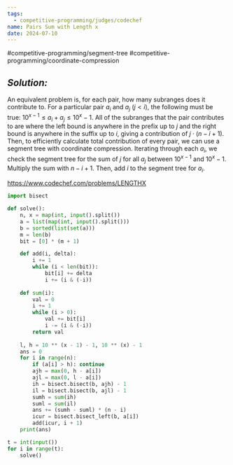 ```yaml
---
tags:
  - competitive-programming/judges/codechef
name: Pairs Sum with Length x
date: 2024-07-10
---
```

#competitive-programming/segment-tree #competitive-programming/coordinate-compression
## _Solution:_
An equivalent problem is, for each pair, how many subranges does it contribute to. For a particular pair $a_i$ and $a_j$ ($j<i$), the following must be true: $10^{x-1}\le a_{i}+a_{j}\le10^{x}-1$. All of the subranges that the pair contributes to are where the left bound is anywhere in the prefix up to $j$ and the right bound is anywhere in the suffix up to $i$, giving a contribution of $j\cdot(n-i+1)$. Then, to efficiently calculate total contribution of every pair, we can use a segment tree with coordinate compression. Iterating through each $a_i$, we check the segment tree for the sum of $j$ for all $a_j$ between $10^{x-1}$ and $10^{x}-1$. Multiply the sum with $n-i+1$. Then, add $i$ to the segment tree for $a_i$.

https://www.codechef.com/problems/LENGTHX
```python
import bisect

def solve():
    n, x = map(int, input().split())
    a = list(map(int, input().split()))
    b = sorted(list(set(a)))
    m = len(b)
    bit = [0] * (m + 1)

    def add(i, delta):
        i += 1
        while (i < len(bit)):
            bit[i] += delta
            i += (i & (-i))
    
    def sum(i):
        val = 0
        i += 1
        while (i > 0):
            val += bit[i]
            i -= (i & (-i))
        return val
    
    l, h = 10 ** (x - 1) - 1, 10 ** (x) - 1
    ans = 0
    for i in range(n):
        if (a[i] > h): continue
        ajh = max(0, h - a[i])
        ajl = max(0, l - a[i])
        ih = bisect.bisect(b, ajh) - 1
        il = bisect.bisect(b, ajl) - 1
        sumh = sum(ih)
        suml = sum(il)
        ans += (sumh - suml) * (n - i)
        icur = bisect.bisect_left(b, a[i])
        add(icur, i + 1)
    print(ans)

t = int(input())
for i in range(t):
    solve()
```